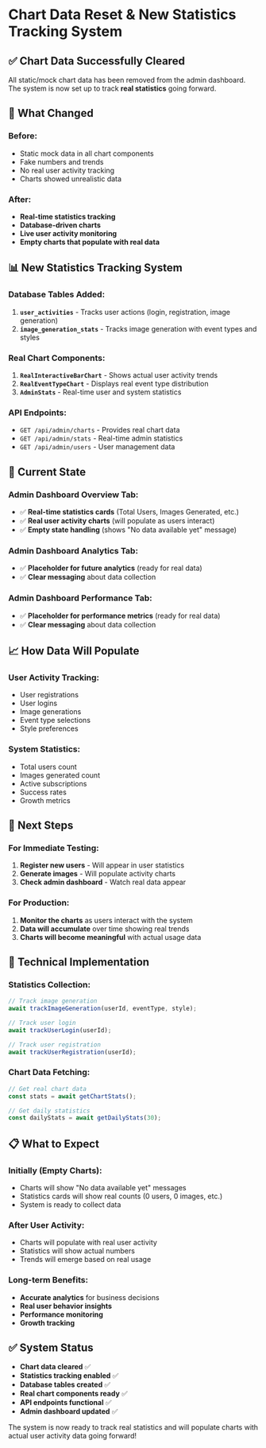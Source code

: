 # Chart Data Reset & New Statistics Tracking System

## ✅ **Chart Data Successfully Cleared**

All static/mock chart data has been removed from the admin dashboard. The system is now set up to track **real statistics** going forward.

## 🔄 **What Changed**

### **Before:**
- Static mock data in all chart components
- Fake numbers and trends
- No real user activity tracking
- Charts showed unrealistic data

### **After:**
- **Real-time statistics tracking**
- **Database-driven charts**
- **Live user activity monitoring**
- **Empty charts that populate with real data**

## 📊 **New Statistics Tracking System**

### **Database Tables Added:**
1. **`user_activities`** - Tracks user actions (login, registration, image generation)
2. **`image_generation_stats`** - Tracks image generation with event types and styles

### **Real Chart Components:**
1. **`RealInteractiveBarChart`** - Shows actual user activity trends
2. **`RealEventTypeChart`** - Displays real event type distribution
3. **`AdminStats`** - Real-time user and system statistics

### **API Endpoints:**
- `GET /api/admin/charts` - Provides real chart data
- `GET /api/admin/stats` - Real-time admin statistics
- `GET /api/admin/users` - User management data

## 🎯 **Current State**

### **Admin Dashboard Overview Tab:**
- ✅ **Real-time statistics cards** (Total Users, Images Generated, etc.)
- ✅ **Real user activity charts** (will populate as users interact)
- ✅ **Empty state handling** (shows "No data available yet" message)

### **Admin Dashboard Analytics Tab:**
- ✅ **Placeholder for future analytics** (ready for real data)
- ✅ **Clear messaging** about data collection

### **Admin Dashboard Performance Tab:**
- ✅ **Placeholder for performance metrics** (ready for real data)
- ✅ **Clear messaging** about data collection

## 📈 **How Data Will Populate**

### **User Activity Tracking:**
- User registrations
- User logins
- Image generations
- Event type selections
- Style preferences

### **System Statistics:**
- Total users count
- Images generated count
- Active subscriptions
- Success rates
- Growth metrics

## 🚀 **Next Steps**

### **For Immediate Testing:**
1. **Register new users** - Will appear in user statistics
2. **Generate images** - Will populate activity charts
3. **Check admin dashboard** - Watch real data appear

### **For Production:**
1. **Monitor the charts** as users interact with the system
2. **Data will accumulate** over time showing real trends
3. **Charts will become meaningful** with actual usage data

## 🔧 **Technical Implementation**

### **Statistics Collection:**
```typescript
// Track image generation
await trackImageGeneration(userId, eventType, style);

// Track user login
await trackUserLogin(userId);

// Track user registration
await trackUserRegistration(userId);
```

### **Chart Data Fetching:**
```typescript
// Get real chart data
const stats = await getChartStats();

// Get daily statistics
const dailyStats = await getDailyStats(30);
```

## 📋 **What to Expect**

### **Initially (Empty Charts):**
- Charts will show "No data available yet" messages
- Statistics cards will show real counts (0 users, 0 images, etc.)
- System is ready to collect data

### **After User Activity:**
- Charts will populate with real user activity
- Statistics will show actual numbers
- Trends will emerge based on real usage

### **Long-term Benefits:**
- **Accurate analytics** for business decisions
- **Real user behavior insights**
- **Performance monitoring**
- **Growth tracking**

## ✅ **System Status**

- **Chart data cleared** ✅
- **Statistics tracking enabled** ✅
- **Database tables created** ✅
- **Real chart components ready** ✅
- **API endpoints functional** ✅
- **Admin dashboard updated** ✅

The system is now ready to track real statistics and will populate charts with actual user activity data going forward! 